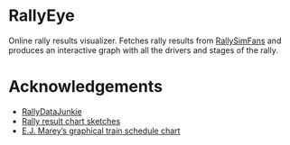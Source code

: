 # RallyEye

Online rally results visualizer.
Fetches rally results from [RallySimFans][rallysimfans] and produces an interactive graph with all the drivers and stages of the rally.

# Acknowledgements

* [RallyDataJunkie][rallydatajunkie]
* [Rally result chart sketches][chartskecthes]
* [E.J. Marey’s graphical train schedule chart][mareystrains]

[rallysimfans]:    https://www.rallysimfans.hu
[rallydatajunkie]: https://rallydatajunkie.com
[chartskecthes]:   https://blog.ouseful.info/2018/03/11/some-more-rally-result-chart-sketches/
[mareystrains]:    https://observablehq.com/@d3/mareys-trains
